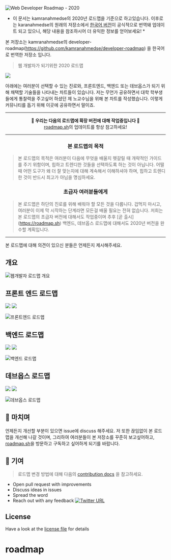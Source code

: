 ![Web Developer Roadmap - 2020](https://i.imgur.com/NNyc9QM.png)

* 이 문서는 kamranahmedse의 2020년 로드맵을 기준으로 하고있습니다. 이후로는 karanahmedse의 원래의 저장소에서 <a href="https://github.com/kamranahmedse/developer-roadmap/tree/master/translations/korean">한국어 버전</a>이 공식적으로 번역돼 업데이트 되고 있으니, 해당 내용을 참조하시어 더 유익한 정보를 얻어보세요! *
 
 본 저장소는 kamranahmedse의 developer-roadmap(https://github.com/kamranahmedse/developer-roadmap) 을 한국어로 번역한 저장소 입니다.

> 웹 개발자가 되기위한 2020 로드맵

[![](https://img.shields.io/badge/-Detailed%20Content%20on%20the%20Website%20-0a0a0a.svg?style=flat&colorA=0a0a0a)](http://roadmap.sh)

아래에는 여러분이 선택할 수 있는 진로와, 프론트엔드, 백엔드 또는 데브옵스가 되기 위해 채택할 기술들을 나타내는 차트들이 있습니다. 저는 무언가 공유하면서 대학 학부생들에게 통찰력을 주고싶어 하셨던 제 노교수님을 위해 본 차트를 작성했습니다. 이렇게 커뮤니티를 돕기 위해 이곳에 공유하면서 말이죠.

***
<p align="center"><b> 🎉 우리는 다음의 로드맵에 확장 버전에 대해 작업중입니다 🎉 </b><br><a href="http://roadmap.sh">roadmap.sh</a>의 업데이트를 항상 참고하세요!</p>

***

<h3 align="center"><strong>본 로드맵의 목적</strong></h3>

> 본 로드맵의 목적은 여러분이 다음에 무엇을 배울지 헷갈릴 때 개략적인 가이드를 주기 위함이며, 힙하고 트렌디한 것들을 선택하도록 하는 것이 아닙니다. 어떨 때 어떤 도구가 왜 더 잘 맞는지에 대해 계속해서 이해하셔야 하며, 힙하고 트렌디한 것이 반드시 최고가 아님을 명심하세요.

<h3 align="center"><strong>초급자 여러분들에게</strong></h3>

> 본 로드맵은 하단의 진로를 위해 배워야 할 모든 것을 다룹니다. 겁먹지 마시고, 여러분이 이제 막 시작하는 단계라면 모든걸 배울 필요는 전혀 없습니다. 저희는 본 로드맵의 초급자 버전에 대해서도 작업중이며 추후 [곧 출시] (https://roadmap.sh) 백엔드, 데브옵스 로드맵에 대해서도 2020년 버전을 완수할 계획입니다.

***

본 로드맵에 대해 의견이 있으신 분들은 언제든지 제시해주세요.

## 개요

![웹개발자 로드맵 개요](./img/intro(kr).png)

## 프론트 엔드 로드맵

[![](https://img.shields.io/badge/-Download%20PDF%20-0a0a0a.svg?style=flat&colorA=0a0a0a)](https://gum.co/frontend-roadmap) [![](https://img.shields.io/badge/-Shareable%20Link%20-0a0a0a.svg?style=flat&colorA=0a0a0a)](https://roadmap.sh/frontend)

![프론트엔드 로드맵](./img/frontend(kr).png)

## 백엔드 로드맵

[![](https://img.shields.io/badge/-Download%20PDF%20-0a0a0a.svg?style=flat&colorA=0a0a0a)](https://gum.co/backend-roadmap) [![](https://img.shields.io/badge/-Shareable%20Link%20-0a0a0a.svg?style=flat&colorA=0a0a0a)](https://roadmap.sh/backend)

![백엔드 로드맵](./img/backend(kr).png)

## 데브옵스 로드맵

[![](https://img.shields.io/badge/-Download%20PDF%20-0a0a0a.svg?style=flat&colorA=0a0a0a)](https://gum.co/devops-roadmap) [![](https://img.shields.io/badge/-Shareable%20Link%20-0a0a0a.svg?style=flat&colorA=0a0a0a)](https://roadmap.sh/devops)

![데브옵스 로드맵](./img/devops(kr).png)

## 🚦 마치며

언제든지 개선할 부분이 있으면 issue에 discuss 해주세요. 저 또한 끊임없이 본 로드맵을 개선해 나갈 것이며, 그리하여 여러분들이 본 저장소를 꾸준히 보고싶어하고, [roadmap.sh](http://roadmap.sh)을 방문하고 구독하고 싶어하게 되기를 바랍니다.

## 🙌 기여

> 로드맵 변경 방법에 대해 다음의 [contribution docs](./CONTRIBUTING(KR).md) 을 참고하세요.

- Open pull request with improvements
- Discuss ideas in issues
- Spread the word
- Reach out with any feedback [![Twitter URL](https://img.shields.io/twitter/url/https/twitter.com/kamranahmedse.svg?style=social&label=Follow%20%40kamranahmedse)](https://twitter.com/kamranahmedse)
 
## License

Have a look at the [license file](./LICENSE) for details
# roadmap
